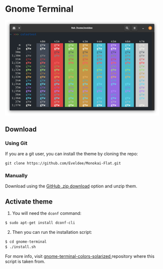 # Gnome Terminal

![Preview](Preview.png)

## Download

### Using Git

If you are a git user, you can install the theme by cloning the repo:

```
git clone https://github.com/Eveldee/Monokai-Flat.git
```

### Manually

Download using the [GitHub .zip download](https://github.com/Eveldee/Monokai-Flat/archive/refs/heads/master.zip) option and unzip them.

## Activate theme

1. You will need the `dconf` command:

```bash 
$ sudo apt-get install dconf-cli 
```

2. Then you can run the installation script:

```bash
$ cd gnome-terminal
$ ./install.sh
```

For more info, visit [
gnome-terminal-colors-solarized ](https://github.com/aruhier/gnome-terminal-colors-solarized) repository where this script is taken from.